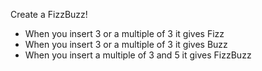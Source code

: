 Create a FizzBuzz!

- When you insert 3 or a multiple of 3 it gives Fizz
- When you insert 3 or a multiple of 3 it gives Buzz
- When you insert a multiple of 3 and 5 it gives FizzBuzz
